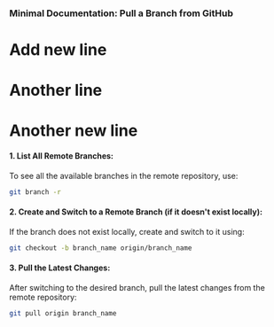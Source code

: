 ### **Minimal Documentation: Pull a Branch from GitHub**
# Add new line
# Another line
# Another new line
#### **1. List All Remote Branches**:

To see all the available branches in the remote repository, use:

```bash
git branch -r
```

#### **2. Create and Switch to a Remote Branch (if it doesn't exist locally)**:

If the branch does not exist locally, create and switch to it using:

```bash
git checkout -b branch_name origin/branch_name
```

#### **3. Pull the Latest Changes**:

After switching to the desired branch, pull the latest changes from the remote repository:

```bash
git pull origin branch_name
```
